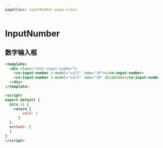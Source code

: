 ```yaml
---
pageClass: inputNumber-page-class
---
```


# InputNumber
## 数字输入框

<template>
  <div class="text-input-number">
    <co-input-number v-model="val3" :max="10"></co-input-number>
    <co-input-number v-model="val3" :max="10" disabled></co-input-number>
  </div>
</template>

<script>
export default {
  data () {
    return {
        val3: 1
      }
  },
  methods: {
  }
}
</script>


```html
<template>
  <div class="text-input-number">
    <co-input-number v-model="val3" :max="10"></co-input-number>
    <co-input-number v-model="val3" :max="10" disabled></co-input-number>
  </div>
</template>

<script>
export default {
  data () {
    return {
        val3: 1
      }
  },
  methods: {
  }
}
</script>
```